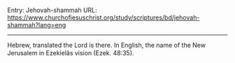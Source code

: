 Entry: Jehovah-shammah
URL: https://www.churchofjesuschrist.org/study/scriptures/bd/jehovah-shammah?lang=eng

---

Hebrew, translated the Lord is there. In English, the name of the New Jerusalem in Ezekielâs vision (Ezek. 48:35).
